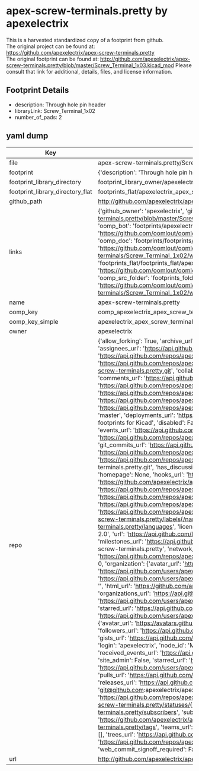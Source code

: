 # apex-screw-terminals.pretty by apexelectrix  
This is a harvested standardized copy of a footprint from github.  
The original project can be found at:  
https://github.com/apexelectrix/apex-screw-terminals.pretty  
The original footprint can be found at:
http://github.com/apexelectrix/apex-screw-terminals.pretty/blob/master/Screw_Terminal_1x03.kicad_mod
Please consult that link for additional, details, files, and license information.  
## Footprint Details
* description: Through hole pin header  
* libraryLink: Screw_Terminal_1x02  
* number_of_pads: 2  
## yaml dump  
| Key | Value |  
| --- | --- |  
| file | apex-screw-terminals.pretty/Screw_Terminal_1x02.kicad_mod |  
| footprint | {'description': 'Through hole pin header', 'libraryLink': 'Screw_Terminal_1x02', 'number_of_pads': 2} |  
| footprint_library_directory | footprint_library_owner/apexelectrix_apex-screw-terminals.pretty |  
| footprint_library_directory_flat | footprints_flat/apexelectrix_apex_screw_terminals_screw_terminal_1x02/working |  
| github_path | http://github.com/apexelectrix/apex-screw-terminals.pretty/blob/master/Screw_Terminal_1x02.kicad_mod |  
| links | {'github_owner': 'apexelectrix', 'github_repo_name': 'apex-screw-terminals.pretty', 'github_src': 'http://github.com/apexelectrix/apex-screw-terminals.pretty/blob/master/Screw_Terminal_1x03.kicad_mod', 'github_src_repo': 'https://github.com/apexelectrix/apex-screw-terminals.pretty', 'oomp_bot': 'footprints/apexelectrix_apex_screw_terminals_screw_terminal_1x02/working', 'oomp_bot_github': 'https://github.com/oomlout/oomlout_oomp_footprint_bot/tree/main/footprints/apexelectrix_apex_screw_terminals_screw_terminal_1x02/working', 'oomp_doc': 'footprints/footprints/apexelectrix/apex-screw-terminals/Screw_Terminal_1x02/working/', 'oomp_doc_github': 'https://github.com/oomlout/oomlout_oomp_footprint_doc/tree/main/footprints/footprints/apexelectrix/apex-screw-terminals/Screw_Terminal_1x02/working', 'oomp_src_flat': 'footprints_flat/footprints_flat/apexelectrix_apex_screw_terminals_screw_terminal_1x02/working', 'oomp_src_flat_github': 'https://github.com/oomlout/oomlout_oomp_footprint_src/tree/main/footprints_flat/apexelectrix_apex_screw_terminals_screw_terminal_1x02/working', 'oomp_src_folder': 'footprints_folder/footprints_folder/apexelectrix/apex-screw-terminals/Screw_Terminal_1x02/working', 'oomp_src_folder_github': 'https://github.com/oomlout/oomlout_oomp_footprint_src/tree/main/footprints_folder/apexelectrix/apex-screw-terminals/Screw_Terminal_1x02/working'} |  
| name | apex-screw-terminals.pretty |  
| oomp_key | oomp_apexelectrix_apex_screw_terminals_screw_terminal_1x02 |  
| oomp_key_simple | apexelectrix_apex_screw_terminals_screw_terminal_1x02 |  
| owner | apexelectrix |  
| repo | {'allow_forking': True, 'archive_url': 'https://api.github.com/repos/apexelectrix/apex-screw-terminals.pretty/{archive_format}{/ref}', 'archived': False, 'assignees_url': 'https://api.github.com/repos/apexelectrix/apex-screw-terminals.pretty/assignees{/user}', 'blobs_url': 'https://api.github.com/repos/apexelectrix/apex-screw-terminals.pretty/git/blobs{/sha}', 'branches_url': 'https://api.github.com/repos/apexelectrix/apex-screw-terminals.pretty/branches{/branch}', 'clone_url': 'https://github.com/apexelectrix/apex-screw-terminals.pretty.git', 'collaborators_url': 'https://api.github.com/repos/apexelectrix/apex-screw-terminals.pretty/collaborators{/collaborator}', 'comments_url': 'https://api.github.com/repos/apexelectrix/apex-screw-terminals.pretty/comments{/number}', 'commits_url': 'https://api.github.com/repos/apexelectrix/apex-screw-terminals.pretty/commits{/sha}', 'compare_url': 'https://api.github.com/repos/apexelectrix/apex-screw-terminals.pretty/compare/{base}...{head}', 'contents_url': 'https://api.github.com/repos/apexelectrix/apex-screw-terminals.pretty/contents/{+path}', 'contributors_url': 'https://api.github.com/repos/apexelectrix/apex-screw-terminals.pretty/contributors', 'created_at': '2015-08-04T18:53:29Z', 'default_branch': 'master', 'deployments_url': 'https://api.github.com/repos/apexelectrix/apex-screw-terminals.pretty/deployments', 'description': 'Screw terminal footprints for Kicad', 'disabled': False, 'downloads_url': 'https://api.github.com/repos/apexelectrix/apex-screw-terminals.pretty/downloads', 'events_url': 'https://api.github.com/repos/apexelectrix/apex-screw-terminals.pretty/events', 'fork': False, 'forks': 0, 'forks_count': 0, 'forks_url': 'https://api.github.com/repos/apexelectrix/apex-screw-terminals.pretty/forks', 'full_name': 'apexelectrix/apex-screw-terminals.pretty', 'git_commits_url': 'https://api.github.com/repos/apexelectrix/apex-screw-terminals.pretty/git/commits{/sha}', 'git_refs_url': 'https://api.github.com/repos/apexelectrix/apex-screw-terminals.pretty/git/refs{/sha}', 'git_tags_url': 'https://api.github.com/repos/apexelectrix/apex-screw-terminals.pretty/git/tags{/sha}', 'git_url': 'git://github.com/apexelectrix/apex-screw-terminals.pretty.git', 'has_discussions': False, 'has_downloads': True, 'has_issues': True, 'has_pages': False, 'has_projects': True, 'has_wiki': True, 'homepage': None, 'hooks_url': 'https://api.github.com/repos/apexelectrix/apex-screw-terminals.pretty/hooks', 'html_url': 'https://github.com/apexelectrix/apex-screw-terminals.pretty', 'id': 40203297, 'is_template': False, 'issue_comment_url': 'https://api.github.com/repos/apexelectrix/apex-screw-terminals.pretty/issues/comments{/number}', 'issue_events_url': 'https://api.github.com/repos/apexelectrix/apex-screw-terminals.pretty/issues/events{/number}', 'issues_url': 'https://api.github.com/repos/apexelectrix/apex-screw-terminals.pretty/issues{/number}', 'keys_url': 'https://api.github.com/repos/apexelectrix/apex-screw-terminals.pretty/keys{/key_id}', 'labels_url': 'https://api.github.com/repos/apexelectrix/apex-screw-terminals.pretty/labels{/name}', 'language': None, 'languages_url': 'https://api.github.com/repos/apexelectrix/apex-screw-terminals.pretty/languages', 'license': {'key': 'gpl-2.0', 'name': 'GNU General Public License v2.0', 'node_id': 'MDc6TGljZW5zZTg=', 'spdx_id': 'GPL-2.0', 'url': 'https://api.github.com/licenses/gpl-2.0'}, 'merges_url': 'https://api.github.com/repos/apexelectrix/apex-screw-terminals.pretty/merges', 'milestones_url': 'https://api.github.com/repos/apexelectrix/apex-screw-terminals.pretty/milestones{/number}', 'mirror_url': None, 'name': 'apex-screw-terminals.pretty', 'network_count': 0, 'node_id': 'MDEwOlJlcG9zaXRvcnk0MDIwMzI5Nw==', 'notifications_url': 'https://api.github.com/repos/apexelectrix/apex-screw-terminals.pretty/notifications{?since,all,participating}', 'open_issues': 0, 'open_issues_count': 0, 'organization': {'avatar_url': 'https://avatars.githubusercontent.com/u/6211642?v=4', 'events_url': 'https://api.github.com/users/apexelectrix/events{/privacy}', 'followers_url': 'https://api.github.com/users/apexelectrix/followers', 'following_url': 'https://api.github.com/users/apexelectrix/following{/other_user}', 'gists_url': 'https://api.github.com/users/apexelectrix/gists{/gist_id}', 'gravatar_id': '', 'html_url': 'https://github.com/apexelectrix', 'id': 6211642, 'login': 'apexelectrix', 'node_id': 'MDEyOk9yZ2FuaXphdGlvbjYyMTE2NDI=', 'organizations_url': 'https://api.github.com/users/apexelectrix/orgs', 'received_events_url': 'https://api.github.com/users/apexelectrix/received_events', 'repos_url': 'https://api.github.com/users/apexelectrix/repos', 'site_admin': False, 'starred_url': 'https://api.github.com/users/apexelectrix/starred{/owner}{/repo}', 'subscriptions_url': 'https://api.github.com/users/apexelectrix/subscriptions', 'type': 'Organization', 'url': 'https://api.github.com/users/apexelectrix'}, 'owner': {'avatar_url': 'https://avatars.githubusercontent.com/u/6211642?v=4', 'events_url': 'https://api.github.com/users/apexelectrix/events{/privacy}', 'followers_url': 'https://api.github.com/users/apexelectrix/followers', 'following_url': 'https://api.github.com/users/apexelectrix/following{/other_user}', 'gists_url': 'https://api.github.com/users/apexelectrix/gists{/gist_id}', 'gravatar_id': '', 'html_url': 'https://github.com/apexelectrix', 'id': 6211642, 'login': 'apexelectrix', 'node_id': 'MDEyOk9yZ2FuaXphdGlvbjYyMTE2NDI=', 'organizations_url': 'https://api.github.com/users/apexelectrix/orgs', 'received_events_url': 'https://api.github.com/users/apexelectrix/received_events', 'repos_url': 'https://api.github.com/users/apexelectrix/repos', 'site_admin': False, 'starred_url': 'https://api.github.com/users/apexelectrix/starred{/owner}{/repo}', 'subscriptions_url': 'https://api.github.com/users/apexelectrix/subscriptions', 'type': 'Organization', 'url': 'https://api.github.com/users/apexelectrix'}, 'private': False, 'pulls_url': 'https://api.github.com/repos/apexelectrix/apex-screw-terminals.pretty/pulls{/number}', 'pushed_at': '2015-08-04T19:04:43Z', 'releases_url': 'https://api.github.com/repos/apexelectrix/apex-screw-terminals.pretty/releases{/id}', 'size': 136, 'ssh_url': 'git@github.com:apexelectrix/apex-screw-terminals.pretty.git', 'stargazers_count': 0, 'stargazers_url': 'https://api.github.com/repos/apexelectrix/apex-screw-terminals.pretty/stargazers', 'statuses_url': 'https://api.github.com/repos/apexelectrix/apex-screw-terminals.pretty/statuses/{sha}', 'subscribers_count': 2, 'subscribers_url': 'https://api.github.com/repos/apexelectrix/apex-screw-terminals.pretty/subscribers', 'subscription_url': 'https://api.github.com/repos/apexelectrix/apex-screw-terminals.pretty/subscription', 'svn_url': 'https://github.com/apexelectrix/apex-screw-terminals.pretty', 'tags_url': 'https://api.github.com/repos/apexelectrix/apex-screw-terminals.pretty/tags', 'teams_url': 'https://api.github.com/repos/apexelectrix/apex-screw-terminals.pretty/teams', 'temp_clone_token': None, 'topics': [], 'trees_url': 'https://api.github.com/repos/apexelectrix/apex-screw-terminals.pretty/git/trees{/sha}', 'updated_at': '2015-08-04T18:53:29Z', 'url': 'https://api.github.com/repos/apexelectrix/apex-screw-terminals.pretty', 'visibility': 'public', 'watchers': 0, 'watchers_count': 0, 'web_commit_signoff_required': False} |  
| url | http://github.com/apexelectrix/apex-screw-terminals.pretty |  

